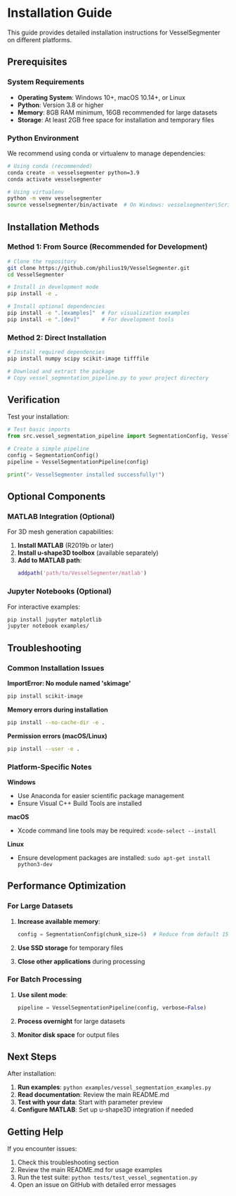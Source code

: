 # Installation Guide

This guide provides detailed installation instructions for VesselSegmenter on different platforms.

## Prerequisites

### System Requirements

- **Operating System**: Windows 10+, macOS 10.14+, or Linux
- **Python**: Version 3.8 or higher
- **Memory**: 8GB RAM minimum, 16GB recommended for large datasets
- **Storage**: At least 2GB free space for installation and temporary files

### Python Environment

We recommend using conda or virtualenv to manage dependencies:

```bash
# Using conda (recommended)
conda create -n vesselsegmenter python=3.9
conda activate vesselsegmenter

# Using virtualenv
python -m venv vesselsegmenter
source vesselsegmenter/bin/activate  # On Windows: vesselsegmenter\Scripts\activate
```

## Installation Methods

### Method 1: From Source (Recommended for Development)

```bash
# Clone the repository
git clone https://github.com/philius19/VesselSegmenter.git
cd VesselSegmenter

# Install in development mode
pip install -e .

# Install optional dependencies
pip install -e ".[examples]"  # For visualization examples
pip install -e ".[dev]"       # For development tools
```

### Method 2: Direct Installation

```bash
# Install required dependencies
pip install numpy scipy scikit-image tifffile

# Download and extract the package
# Copy vessel_segmentation_pipeline.py to your project directory
```

## Verification

Test your installation:

```python
# Test basic imports
from src.vessel_segmentation_pipeline import SegmentationConfig, VesselSegmentationPipeline

# Create a simple pipeline
config = SegmentationConfig()
pipeline = VesselSegmentationPipeline(config)

print("✓ VesselSegmenter installed successfully!")
```

## Optional Components

### MATLAB Integration (Optional)

For 3D mesh generation capabilities:

1. **Install MATLAB** (R2019b or later)
2. **Install u-shape3D toolbox** (available separately)
3. **Add to MATLAB path**:
   ```matlab
   addpath('path/to/VesselSegmenter/matlab')
   ```

### Jupyter Notebooks (Optional)

For interactive examples:

```bash
pip install jupyter matplotlib
jupyter notebook examples/
```

## Troubleshooting

### Common Installation Issues

**ImportError: No module named 'skimage'**
```bash
pip install scikit-image
```

**Memory errors during installation**
```bash
pip install --no-cache-dir -e .
```

**Permission errors (macOS/Linux)**
```bash
pip install --user -e .
```

### Platform-Specific Notes

**Windows**
- Use Anaconda for easier scientific package management
- Ensure Visual C++ Build Tools are installed

**macOS**
- Xcode command line tools may be required: `xcode-select --install`

**Linux**
- Ensure development packages are installed: `sudo apt-get install python3-dev`

## Performance Optimization

### For Large Datasets

1. **Increase available memory**:
   ```python
   config = SegmentationConfig(chunk_size=5)  # Reduce from default 15
   ```

2. **Use SSD storage** for temporary files

3. **Close other applications** during processing

### For Batch Processing

1. **Use silent mode**:
   ```python
   pipeline = VesselSegmentationPipeline(config, verbose=False)
   ```

2. **Process overnight** for large datasets

3. **Monitor disk space** for output files

## Next Steps

After installation:

1. **Run examples**: `python examples/vessel_segmentation_examples.py`
2. **Read documentation**: Review the main README.md
3. **Test with your data**: Start with parameter preview
4. **Configure MATLAB**: Set up u-shape3D integration if needed

## Getting Help

If you encounter issues:

1. Check this troubleshooting section
2. Review the main README.md for usage examples
3. Run the test suite: `python tests/test_vessel_segmentation.py`
4. Open an issue on GitHub with detailed error messages